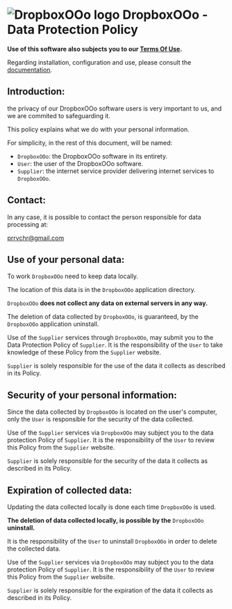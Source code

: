 # ![DropboxOOo logo](https://prrvchr.github.io/DropboxOOo/img/DropboxOOo.png) DropboxOOo - Data Protection Policy

**Use of this software also subjects you to our [Terms Of Use](https://prrvchr.github.io/DropboxOOo/source/DropboxOOo/registration/TermsOfUse_en).**

Regarding installation, configuration and use, please consult the [documentation](https://prrvchr.github.io/DropboxOOo).

## Introduction:

the privacy of our DropboxOOo software users is very important to us, and we are commited to safeguarding it.

This policy explains what we do with your personal information.

For simplicity, in the rest of this document, will be named:
- `DropboxOOo`:  the DropboxOOo software in its entirety.
- `User`: the user of the DropboxOOo software.
- `Supplier`: the internet service provider delivering internet services to `DropboxOOo`.

## Contact:

In any case, it is possible to contact the person responsible for data processing at:

prrvchr@gmail.com

## Use of your personal data:

To work `DropboxOOo` need to keep data locally.

The location of this data is in the `DropboxOOo` application directory.

`DropboxOOo` **does not collect any data on external servers in any way.**

The deletion of data collected by `DropboxOOo`, is guaranteed, by the `DropboxOOo` application uninstall.

Use of the `Supplier` services through `DropboxOOo`, may submit you to the Data Protection Policy of `Supplier`. It is the responsibility of the `User` to take knowledge of these Policy from the `Supplier` website.

`Supplier` is solely responsible for the use of the data it collects as described in its Policy.

## Security of your personal information:

Since the data collected by `DropboxOOo` is located on the user's computer, only the `User` is responsible for the security of the data collected.

Use of the `Supplier` services via `DropboxOOo` may subject you to the data protection Policy of `Supplier`. It is the responsibility of the `User` to review this Policy from the `Supplier` website.

`Supplier` is solely responsible for the security of the data it collects as described in its Policy.

## Expiration of collected data:

Updating the data collected locally is done each time `DropboxOOo` is used.

**The deletion of data collected locally, is possible by the** `DropboxOOo` **uninstall.**

It is the responsibility of the `User` to uninstall `DropboxOOo` in order to delete the collected data.

Use of the `Supplier` services via `DropboxOOo` may subject you to the data protection Policy of `Supplier`. It is the responsibility of the `User` to review this Policy from the `Supplier` website.

`Supplier` is solely responsible for the expiration of the data it collects as described in its Policy.
